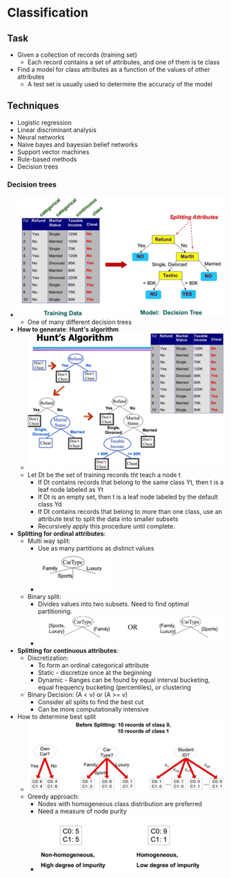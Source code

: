 # Classification

## Task

- Given a collection of records (training set)
  - Each record contains a set of attributes, and one of them is te class
- Find a model for class attributes as a function of the values of other attributes
  - A test set is usually used to determine the accuracy of the model

## Techniques

- Logistic regression
- Linear discriminant analysis
- Neural networks
- Naive bayes and bayesian belief networks
- Support vector machines
- Rule-based methods
- Decision trees
  
### Decision trees

- ![ex](img/3/decisiontree.png)
  - One of many different decision trees
- **How to generate**: **Hunt's algorithm**
  - ![algorithm](img/3/huntsalg.png)
  - Let Dt be the set of training records tht teach a node t
    - If Dt contains records that belong to the same class Yt, then t is a leaf node labeled as Yt
    - If Dt is an empty set, then t is a leaf node labeled by the default class Yd
    - If Dt contains records that belong to more than one class, use an attribute test to split the data into smaller subsets
    - Recursively apply this procedure until complete.
- **Splitting for ordinal attributes**:
  - Multi way split:
    - Use as many partitions as distinct values
    - ![ex](img/3/multisplit.png)
  - Binary split:
    - Divides values into two subsets. Need to find optimal partitioning.
    - ![ex](img/3/binsplit.png)
- **Splitting for continuous attributes**:
  - Discretization:
    - To form an ordinal categorical attribute
    - Static - discretize once at the beginning
    - Dynamic - Ranges can be found by equal interval bucketing, equal frequency bucketing (percentiles), or clustering
  - Binary Decision: (A < v) or (A >= v)
    - Consider all splits to find the best cut
    - Can be more computationally intensive
- How to determine best split
  - ![example](img/3/splitex.png)
  - Greedy approach:
    - Nodes with homogeneous class distribution are preferred
    - Need a measure of node purity
    - ![ex](img/3/greedyex.png)
